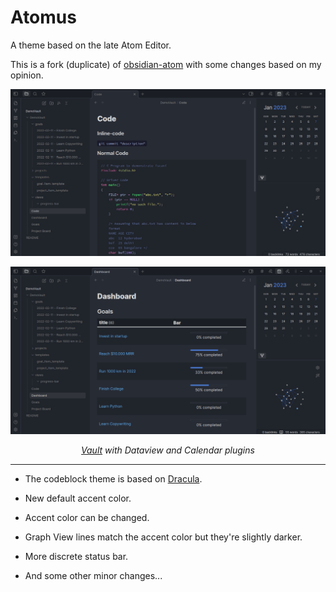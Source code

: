 # Atomus

A theme based on the late Atom Editor.

This is a fork (duplicate) of [obsidian-atom](https://github.com/kognise/obsidian-atom) with some changes based on my opinion.

![Screenshot](Screenshot_2.png)

![Screenshot](Screenshot_3.png)

_<p align="center"> [Vault](https://github.com/chhoumann/DemoVault) with Dataview and Calendar plugins </p>_

---

- The codeblock theme is based on [Dracula](https://github.com/dracula/dracula-theme).

- New default accent color.

- Accent color can be changed.

- Graph View lines match the accent color but they're slightly darker.

- More discrete status bar.

- And some other minor changes...
